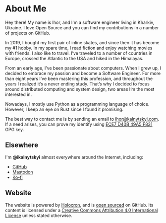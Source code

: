 About Me
========

Hey there! My name is Ihor, and I'm a software engineer living in Kharkiv,
Ukraine. I love Open Source and you can find my contributions in a number of
projects on GitHub.

In 2019, I bought my first pair of inline skates, and since then it has become
my #1 hobby. In my spare time, I read fiction and enjoy watching movies with
friends. I also like to travel. I’ve traveled to a number of countries in
Europe, crossed the Atlantic to the USA and hiked in the Himalayas.

From an early age, I’ve been passionate about computers. When I grew up, I
decided to embrace my passion and become a Software Engineer. For more than
eight years I’ve been mastering this profession, and throughout the years I
realized it’s a never ending study. That’s why I decided to focus around
distributed computing and system design, two areas I’m the most interested in.

Nowadays, I mostly use Python as a programming language of choice. However, I
keep an eye on Rust since I found it promising.

The best way to contact me is by sending an email to <ihor@kalnytskyi.com>. If
a need arises, you can prove my identify using [ECE7 D40B 49A5 F831] GPG key.

[ECE7 D40B 49A5 F831]: ikalnytskyi.asc


Elsewhere
---------

I'm __@ikalnytskyi__ almost everywhere around the Internet, including:

* [GitHub](https://github.com/ikalnytskyi)
* [Mastodon](https://fosstodon.org/@ihor)
* [Ko-fi](https://ko-fi.com/ikalnytskyi)


Website
-------

The website is powered by [Holocron][1], and is [open sourced][2] on GitHub.
Its content is licensed under a
[Creative Commons Attribution 4.0 International License][3] unless stated
otherwise.

[1]: https://github.com/ikalnytskyi/holocron
[2]: https://github.com/ikalnytskyi/kalnytskyi.com
[3]: https://creativecommons.org/licenses/by/4.0/

